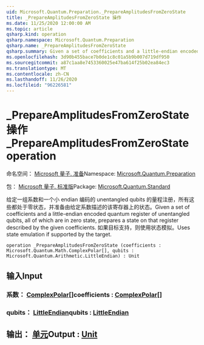 ```yaml
---
uid: Microsoft.Quantum.Preparation._PrepareAmplitudesFromZeroState
title: _PrepareAmplitudesFromZeroState 操作
ms.date: 11/25/2020 12:00:00 AM
ms.topic: article
qsharp.kind: operation
qsharp.namespace: Microsoft.Quantum.Preparation
qsharp.name: _PrepareAmplitudesFromZeroState
qsharp.summary: Given a set of coefficients and a little-endian encoded quantum register of unentangled qubits, all of which are in zero state, prepares a state on that register described by the given coefficients. Uses state emulation if supported by the target.
ms.openlocfilehash: 3d90b455bace7b0de1c8c01a5b9b007d719df950
ms.sourcegitcommit: a87c1aa8e7453360025e47ba614f25b02ea84ec3
ms.translationtype: MT
ms.contentlocale: zh-CN
ms.lasthandoff: 11/26/2020
ms.locfileid: "96226581"
---
```

# <a name="_prepareamplitudesfromzerostate-operation"></a><span data-ttu-id="dd7a2-102">_PrepareAmplitudesFromZeroState 操作</span><span class="sxs-lookup"><span data-stu-id="dd7a2-102">_PrepareAmplitudesFromZeroState operation</span></span>

<span data-ttu-id="dd7a2-103">命名空间： [Microsoft 量子. 准备](xref:Microsoft.Quantum.Preparation)</span><span class="sxs-lookup"><span data-stu-id="dd7a2-103">Namespace: [Microsoft.Quantum.Preparation](xref:Microsoft.Quantum.Preparation)</span></span>

<span data-ttu-id="dd7a2-104">包： [Microsoft 量子. 标准版](https://nuget.org/packages/Microsoft.Quantum.Standard)</span><span class="sxs-lookup"><span data-stu-id="dd7a2-104">Package: [Microsoft.Quantum.Standard](https://nuget.org/packages/Microsoft.Quantum.Standard)</span></span>


<span data-ttu-id="dd7a2-105">给定一组系数和一个小 endian 编码的 unentangled qubits 的量程注册，所有这些都处于零状态，并准备由给定系数描述的该寄存器上的状态。</span><span class="sxs-lookup"><span data-stu-id="dd7a2-105">Given a set of coefficients and a little-endian encoded quantum register of unentangled qubits, all of which are in zero state, prepares a state on that register described by the given coefficients.</span></span> <span data-ttu-id="dd7a2-106">如果目标支持，则使用状态模拟。</span><span class="sxs-lookup"><span data-stu-id="dd7a2-106">Uses state emulation if supported by the target.</span></span>

```qsharp
operation _PrepareAmplitudesFromZeroState (coefficients : Microsoft.Quantum.Math.ComplexPolar[], qubits : Microsoft.Quantum.Arithmetic.LittleEndian) : Unit
```


## <a name="input"></a><span data-ttu-id="dd7a2-107">输入</span><span class="sxs-lookup"><span data-stu-id="dd7a2-107">Input</span></span>

### <a name="coefficients--complexpolar"></a><span data-ttu-id="dd7a2-108">系数： [ComplexPolar](xref:Microsoft.Quantum.Math.ComplexPolar)[]</span><span class="sxs-lookup"><span data-stu-id="dd7a2-108">coefficients : [ComplexPolar](xref:Microsoft.Quantum.Math.ComplexPolar)[]</span></span>




### <a name="qubits--littleendian"></a><span data-ttu-id="dd7a2-109">qubits： [LittleEndian](xref:Microsoft.Quantum.Arithmetic.LittleEndian)</span><span class="sxs-lookup"><span data-stu-id="dd7a2-109">qubits : [LittleEndian](xref:Microsoft.Quantum.Arithmetic.LittleEndian)</span></span>





## <a name="output--unit"></a><span data-ttu-id="dd7a2-110">输出： [单元](xref:microsoft.quantum.lang-ref.unit)</span><span class="sxs-lookup"><span data-stu-id="dd7a2-110">Output : [Unit](xref:microsoft.quantum.lang-ref.unit)</span></span>

